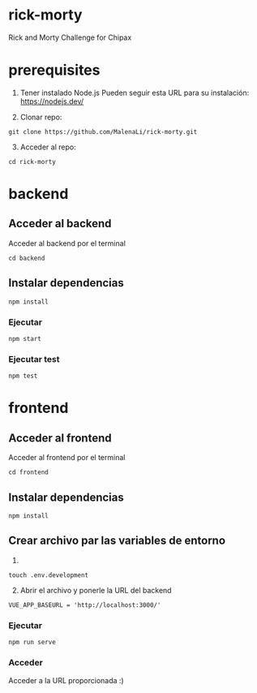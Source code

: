 # rick-morty
Rick and Morty Challenge for Chipax
# prerequisites
1. Tener instalado Node.js
Pueden seguir esta URL para su instalación: https://nodejs.dev/

2. Clonar repo:
```
git clone https://github.com/MalenaLi/rick-morty.git
```

3. Acceder al repo:
```
cd rick-morty
```

# backend

## Acceder al backend
Acceder al backend por el terminal
```
cd backend
```
## Instalar dependencias
```
npm install
```

### Ejecutar
```
npm start
```

### Ejecutar test
```
npm test
```

# frontend

## Acceder al frontend
Acceder al frontend por el terminal
```
cd frontend
```

## Instalar dependencias
```
npm install
```

## Crear archivo par las variables de entorno
1. 
```
touch .env.development
```
2. Abrir el archivo y ponerle la URL del backend
```
VUE_APP_BASEURL = 'http://localhost:3000/'
```

### Ejecutar
```
npm run serve
```

### Acceder
Acceder a la URL proporcionada :)
